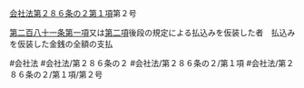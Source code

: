 [会社法第２８６条の２第１項](会社法＿＿＿＿第２８６条の２第１項)第２号

[第二百八十一条第一項](会社法＿＿＿＿第２８１条第１項)又は[第二項](会社法＿＿＿＿第２８６条の２第２項)後段の規定による払込みを仮装した者　払込みを仮装した金銭の全額の支払


#会社法
#会社法/第２８６条の２
#会社法/第２８６条の２/第１項
#会社法/第２８６条の２/第１項/第２号
